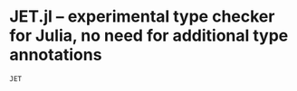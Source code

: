 # JET.jl – experimental type checker for Julia, no need for additional type annotations

```@docs
JET
```
